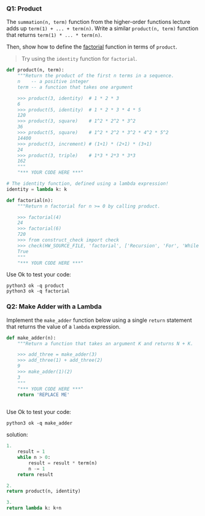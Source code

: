 ### Q1: Product

The `summation(n, term)` function from the higher-order functions lecture adds up `term(1) + ... + term(n)`. Write a similar `product(n, term)` function that returns `term(1) * ... * term(n)`.

Then, show how to define the [factorial](http://en.wikipedia.org/wiki/Factorial) function in terms of `product`.

> Try using the `identity` function for `factorial`.

```python
def product(n, term):
    """Return the product of the first n terms in a sequence.
    n    -- a positive integer
    term -- a function that takes one argument

    >>> product(3, identity)  # 1 * 2 * 3
    6
    >>> product(5, identity)  # 1 * 2 * 3 * 4 * 5
    120
    >>> product(3, square)    # 1^2 * 2^2 * 3^2
    36
    >>> product(5, square)    # 1^2 * 2^2 * 3^2 * 4^2 * 5^2
    14400
    >>> product(3, increment) # (1+1) * (2+1) * (3+1)
    24
    >>> product(3, triple)    # 1*3 * 2*3 * 3*3
    162
    """
    "*** YOUR CODE HERE ***"

# The identity function, defined using a lambda expression!
identity = lambda k: k

def factorial(n):
    """Return n factorial for n >= 0 by calling product.

    >>> factorial(4)
    24
    >>> factorial(6)
    720
    >>> from construct_check import check
    >>> check(HW_SOURCE_FILE, 'factorial', ['Recursion', 'For', 'While'])
    True
    """
    "*** YOUR CODE HERE ***"
```

Use Ok to test your code:

```
python3 ok -q product
python3 ok -q factorial
```

### Q2: Make Adder with a Lambda

Implement the `make_adder` function below using a single `return` statement that returns the value of a `lambda` expression.

```python
def make_adder(n):
    """Return a function that takes an argument K and returns N + K.

    >>> add_three = make_adder(3)
    >>> add_three(1) + add_three(2)
    9
    >>> make_adder(1)(2)
    3
    """
    "*** YOUR CODE HERE ***"
    return 'REPLACE ME'
	
```

Use Ok to test your code:

```
python3 ok -q make_adder
```



solution:

```python
1.   
    result = 1
    while n > 0:
        result = result * term(n)
        n -= 1
    return result

2.
return product(n, identity)

3.
return lambda k: k+n
```

